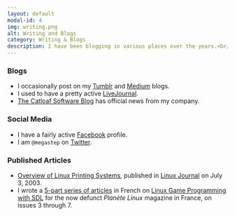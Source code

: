 ```yaml
---
layout: default
modal-id: 4
img: writing.png
alt: Writing and Blogs
category: Writing & Blogs
description: I have been blogging in various places over the years.<br/>I also wrote a few articles for print publications.
---
```


### Blogs
* I occasionally post on my [Tumblr](http://megastep.tumblr.com) and [Medium](https://medium.com/@megastep) blogs.
* I used to have a pretty active [LiveJournal](http://megastep.livejournal.com/).
* [The Catloaf Software Blog](http://blog.catloafsoft.com) has official news from my company.

### Social Media
* I have a fairly active [Facebook](http://www.facebook.com/megastep) profile.
* I am `@megastep` on [Twitter](http://twitter.com/megastep).

### Published Articles
* [Overview of Linux Printing Systems](http://www.linuxjournal.com/article/6729), published in [Linux Journal](http://www.linuxjournal.com/) on July 3, 2003.
* I wrote a [5-part series of articles](/SDL) in French on [Linux Game Programming with SDL](/SDL) for the now defunct *Planète Linux* magazine in France, on issues 3 through 7. 
